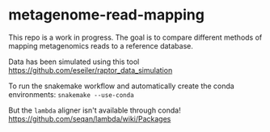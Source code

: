 # metagenome-read-mapping

This repo is a work in progress. The goal is to compare different methods of mapping metagenomics reads to a reference database.

Data has been simulated using this tool https://github.com/eseiler/raptor_data_simulation

To run the snakemake workflow and automatically create the conda environments:
`snakemake --use-conda`

But the `lambda` aligner isn't available through conda! 
https://github.com/seqan/lambda/wiki/Packages
